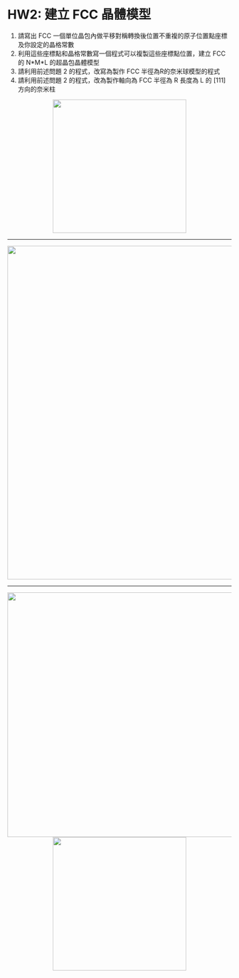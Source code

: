 # HW2: 建立 FCC 晶體模型
1. 請寫出 FCC 一個單位晶包內做平移對稱轉換後位置不重複的原子位置點座標及你設定的晶格常數
2. 利用這些座標點和晶格常數寫一個程式可以複製這些座標點位置，建立 FCC 的 N\*M\*L 的超晶包晶體模型
3. 請利用前述問題 2 的程式，改寫為製作 FCC 半徑為R的奈米球模型的程式
4. 請利用前述問題 2 的程式，改為製作軸向為 FCC 半徑為 R 長度為 L 的 [111] 方向的奈米柱


<div align=center>
  <img src='https://user-images.githubusercontent.com/39528069/162941386-e8543628-0366-46b6-a1c0-3243e00c91d6.png' width='300'>
</div>

---
<div align=center>
  <img src='https://user-images.githubusercontent.com/39528069/162942401-fd225516-11e7-4cbc-9cfb-bee9e57e4a19.png' width='750'>
</div>

---
<div align=center>
  <img src='https://user-images.githubusercontent.com/39528069/162942853-e53b6a5b-e227-44b0-81cc-2a3b5671143d.png' width='550'>
</div>

<div align=center>
  <img src='https://user-images.githubusercontent.com/39528069/162943130-315ff5e0-e343-4d20-822d-b79336032a9e.png' width='300'>
</div>
